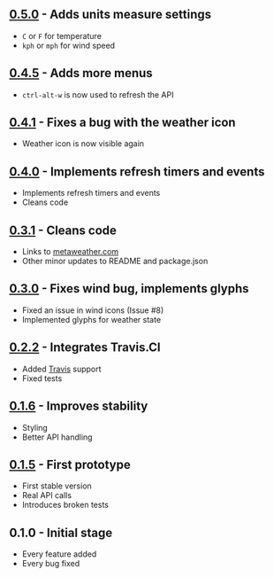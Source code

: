 ## [0.5.0](https://github.com/samuele-mattiuzzo/atom-metaweather/tree/v0.4.6) - Adds units measure settings
* `C` or `F` for temperature
* `kph` or `mph` for wind speed

## [0.4.5](https://github.com/samuele-mattiuzzo/atom-metaweather/tree/v0.4.5) - Adds more menus
* `ctrl-alt-w` is now used to refresh the API

## [0.4.1](https://github.com/samuele-mattiuzzo/atom-metaweather/tree/v0.4.1) - Fixes a bug with the weather icon
* Weather icon is now visible again

## [0.4.0](https://github.com/samuele-mattiuzzo/atom-metaweather/tree/v0.4.0) - Implements refresh timers and events
* Implements refresh timers and events
* Cleans code

## [0.3.1](https://github.com/samuele-mattiuzzo/atom-metaweather/tree/v0.3.1) - Cleans code
* Links to [metaweather.com](https://www.metaweather.com)
* Other minor updates to README and package.json

## [0.3.0](https://github.com/samuele-mattiuzzo/atom-metaweather/tree/v0.3.0) - Fixes wind bug, implements glyphs
* Fixed an issue in wind icons (Issue \#8)
* Implemented glyphs for weather state

## [0.2.2](https://github.com/samuele-mattiuzzo/atom-metaweather/tree/v0.2.2) - Integrates Travis.CI
* Added [Travis](https://travis-ci.org/) support
* Fixed tests

## [0.1.6](https://github.com/samuele-mattiuzzo/atom-metaweather/tree/0.1.6) - Improves stability
* Styling
* Better API handling

## [0.1.5](https://github.com/samuele-mattiuzzo/atom-metaweather/tree/0.1.5) - First prototype
* First stable version
* Real API calls
* Introduces broken tests

## 0.1.0 - Initial stage
* Every feature added
* Every bug fixed
